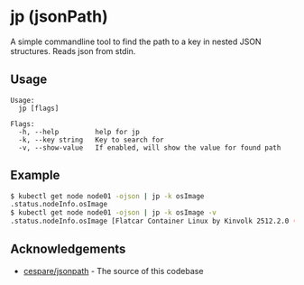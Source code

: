# jp (jsonPath)

A simple commandline tool to find the path to a key in nested JSON structures. Reads json from stdin.

## Usage

```
Usage:
  jp [flags]

Flags:
  -h, --help         help for jp
  -k, --key string   Key to search for
  -v, --show-value   If enabled, will show the value for found path
```

## Example

```bash
$ kubectl get node node01 -ojson | jp -k osImage
.status.nodeInfo.osImage
$ kubectl get node node01 -ojson | jp -k osImage -v
.status.nodeInfo.osImage [Flatcar Container Linux by Kinvolk 2512.2.0 (Oklo)]
```

## Acknowledgements

* [cespare/jsonpath](https://github.com/cespare/jsonpath) - The source of this codebase
